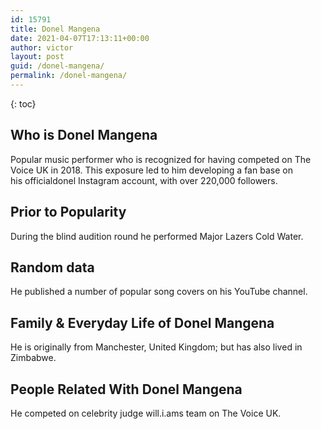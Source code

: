 ```yaml
---
id: 15791
title: Donel Mangena
date: 2021-04-07T17:13:11+00:00
author: victor
layout: post
guid: /donel-mangena/
permalink: /donel-mangena/
---
```



{: toc}


## Who is Donel Mangena



Popular music performer who is recognized for having competed on The Voice UK in 2018. This exposure led to him developing a fan base on his officialdonel Instagram account, with over 220,000 followers. 

                
                
                
## Prior to Popularity



During the blind audition round he performed Major Lazers Cold Water.

                
                
                
## Random data



He published a number of popular song covers on his YouTube channel.

                
                
                
## Family & Everyday Life of Donel Mangena



He is originally from Manchester, United Kingdom; but has also lived in Zimbabwe.

                
                
                
## People Related With Donel Mangena



He competed on celebrity judge will.i.ams team on The Voice UK.

                
              
            
          
          
          
